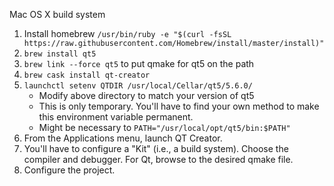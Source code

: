 Mac OS X build system

1. Install homebrew `/usr/bin/ruby -e "$(curl -fsSL https://raw.githubusercontent.com/Homebrew/install/master/install)"`
1. `brew install qt5`
1. `brew link --force qt5` to put qmake for qt5 on the path
1. `brew cask install qt-creator`
1. `launchctl setenv QTDIR /usr/local/Cellar/qt5/5.6.0/`
    * Modify above directory to match your version of qt5
    * This is only temporary. You'll have to find your own method to make this environment variable permanent.
    * Might be necessary to `PATH="/usr/local/opt/qt5/bin:$PATH"`
1. From the Applications menu, launch QT Creator.
1. You'll have to configure a "Kit" (i.e., a build system). Choose the compiler and debugger. For Qt, browse to the desired qmake file.
1. Configure the project.

